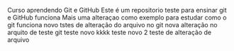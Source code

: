 Curso aprendendo Git e GitHub
Este é um repositorio teste para ensinar git e GitHub funciona
Mais uma alteraçao como exemplo para estudar como o git funciona
novo tstes de alteração do arquivo no git
nova alteração no arquito de teste git
teste novo kkkk
teste novo 2
teste de alteração de arquivo